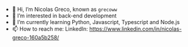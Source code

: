- 👋 Hi, I’m Nicolas Greco, known as `grecoww`
- 👀 I’m interested in back-end development
- 🌱 I’m currently learning Python, Javascript, Typescript and Node.js
- 📫 How to reach me:
  LinkedIn: https://www.linkedin.com/in/nicolas-greco-160a5b258/

<!---
grecoww/grecoww is a ✨ special ✨ repository because its `README.md` (this file) appears on your GitHub profile.
You can click the Preview link to take a look at your changes.
--->
